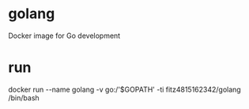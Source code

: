 # golang
Docker image for Go development

# run 
docker run --name golang -v go:/'$GOPATH' -ti fitz4815162342/golang /bin/bash
